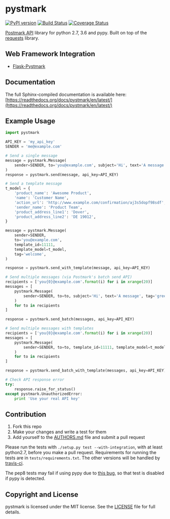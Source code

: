 # pystmark

[![PyPI version](https://badge.fury.io/py/pystmark.png)](http://badge.fury.io/py/pystmark)
[![Build Status](https://travis-ci.org/xsleonard/pystmark.png)](https://travis-ci.org/xsleonard/pystmark)
[![Coverage Status](https://coveralls.io/repos/xsleonard/pystmark/badge.png)](https://coveralls.io/r/xsleonard/pystmark)


[Postmark API](http://developer.postmarkapp.com/) library for python 2.7, 3.6 and pypy.
Built on top of the [requests](http://docs.python-requests.org/en/latest/) library.

## Web Framework Integration

* [Flask-Pystmark](https://github.com/xsleonard/flask-pystmark)

## Documentation

The full Sphinx-compiled documentation is available here: [https://readthedocs.org/docs/pystmark/en/latest/](https://readthedocs.org/docs/pystmark/en/latest/)

## Example Usage

```python
import pystmark

API_KEY = 'my_api_key'
SENDER = 'me@example.com'

# Send a single message
message = pystmark.Message(
    sender=SENDER, to='you@example.com', subject='Hi', text='A message', tag='greeting'
)
response = pystmark.send(message, api_key=API_KEY)

# Send a template message
t_model = {
    'product_name': 'Awesome Product',
    'name': 'Customer Name',
    'action_url': 'http://www.example.com/confirmation/aj3s5dopf98sdf',
    'sender_name': 'Product Team',
    'product_address_line1': 'Dover',
    'product_address_line2': 'DE 19012',
}

message = pystmark.Message(
    sender=SENDER,
    to='you@example.com',
    template_id=11111,
    template_model=t_model,
    tag='welcome',
)

response = pystmark.send_with_template(message, api_key=API_KEY)

# Send multiple messages (via Postmark's batch send API)
recipients = ['you{0}@example.com'.format(i) for i in xrange(20)]
messages = [
    pystmark.Message(
        sender=SENDER, to=to, subject='Hi', text='A message', tag='greeting'
    )
    for to in recipients
]

response = pystmark.send_batch(messages, api_key=API_KEY)

# Send multiple messages with templates
recipients = ['you{0}@example.com'.format(i) for i in xrange(20)]
messages = [
    pystmark.Message(
        sender=SENDER, to=to, template_id=11111, template_model=t_model, tag='greeting'
    )
    for to in recipients
]

response = pystmark.send_batch_with_template(messages, api_key=API_KEY)

# Check API response error
try:
    response.raise_for_status()
except pystmark.UnauthorizedError:
    print 'Use your real API key'
```

## Contribution

1. Fork this repo
2. Make your changes and write a test for them
3. Add yourself to the [AUTHORS.md](./AUTHORS.md) file and submit a pull request

Please run the tests with `./setup.py test --with-integration`, with at least python2.7,
before you make a pull request. Requirements for running the tests are in `tests/requirements.txt`.
The other versions will be handled by [travis-ci](https://travis-ci.org/).

The pep8 tests may fail if using pypy due to [this bug](https://bugs.pypy.org/issue1207),
so that test is disabled if pypy is detected.

## Copyright and License

pystmark is licensed under the MIT license. See the [LICENSE](./LICENSE) file for full details.
